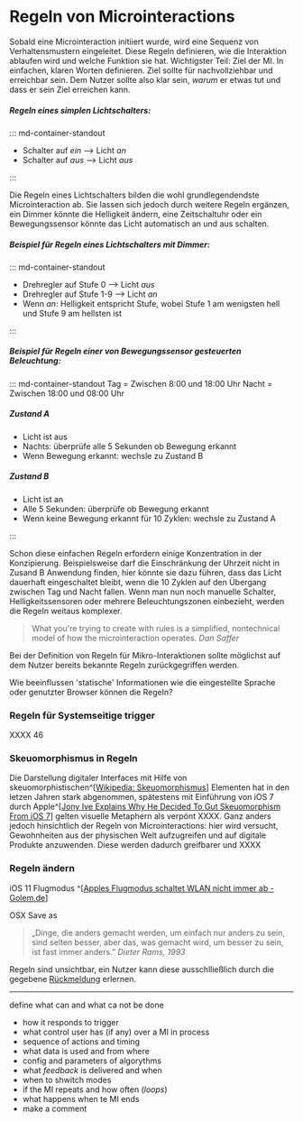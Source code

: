 # Regeln von Microinteractions

Sobald eine Microinteraction initiiert wurde, wird eine Sequenz von Verhaltensmustern eingeleitet. Diese Regeln definieren, wie die Interaktion ablaufen wird und welche Funktion sie hat.
Wichtigster Teil: Ziel der MI. In einfachen, klaren Worten definieren.
Ziel sollte für nachvollziehbar und erreichbar sein.
Dem Nutzer sollte also klar sein, _warum_ er etwas tut und dass er sein Ziel erreichen kann.

##### Regeln eines simplen Lichtschalters:

::: md-container-standout

* Schalter auf _ein_ --> Licht _an_
* Schalter auf _aus_ --> Licht _aus_

:::

Die Regeln eines Lichtschalters bilden die wohl grundlegendendste Microinteraction ab. Sie lassen sich jedoch durch weitere Regeln ergänzen, ein Dimmer könnte die Helligkeit ändern, eine Zeitschaltuhr oder ein Bewegungssensor könnte das Licht automatisch an und aus schalten.

##### Beispiel für Regeln eines Lichtschalters mit Dimmer:

::: md-container-standout

* Drehregler auf Stufe 0 --> Licht _aus_
* Drehregler auf Stufe 1-9 --> Licht _an_
* Wenn _an_: Helligkeit entspricht Stufe, wobei Stufe 1 am wenigsten hell und Stufe 9 am hellsten ist

:::

##### Beispiel für Regeln einer von Bewegungssensor gesteuerten Beleuchtung:

::: md-container-standout
Tag = Zwischen 8:00 und 18:00 Uhr
Nacht = Zwischen 18:00 und 08:00 Uhr

##### Zustand A

* Licht ist aus
* Nachts: überprüfe alle 5 Sekunden ob Bewegung erkannt
* Wenn Bewegung erkannt: wechsle zu Zustand B

##### Zustand B

* Licht ist an
* Alle 5 Sekunden: überprüfe ob Bewegung erkannt
* Wenn keine Bewegung erkannt für 10 Zyklen: wechsle zu Zustand A

:::

Schon diese einfachen Regeln erfordern einige Konzentration in der Konzipierung. Beispielsweise darf die Einschränkung der Uhrzeit nicht in Zusand B Anwendung finden, hier könnte sie dazu führen, dass das Licht dauerhaft eingeschaltet bleibt, wenn die 10 Zyklen auf den Übergang zwischen Tag und Nacht fallen. Wenn man nun noch manuelle Schalter, Helligkeitssensoren oder mehrere Beleuchtungszonen einbezieht, werden die Regeln weitaus komplexer.

> What you're trying to create with rules is a simplified, nontechnical model of how the microinteraction operates.
> <cite>Dan Saffer</cite>

Bei der Definition von Regeln für Mikro-Interaktionen sollte möglichst auf dem Nutzer bereits bekannte Regeln zurückgegriffen werden.

Wie beeinflussen 'statische' Informationen wie die eingestellte Sprache oder genutzter Browser können die Regeln?

### Regeln für Systemseitige trigger

XXXX 46

### Skeuomorphismus in Regeln

Die Darstellung digitaler Interfaces mit Hilfe von skeuomorphistischen^[[Wikipedia: Skeuomorphismus](https://de.wikipedia.org/wiki/Skeuomorphismus)] Elementen hat in den letzen Jahren stark abgenommen, spätestens mit Einführung von iOS 7 durch Apple^[[Jony Ive Explains Why He Decided To Gut Skeuomorphism From iOS 7](https://www.cultofmac.com/246312/jony-ive-explains-why-he-decided-to-gut-skeuomorphism-out-of-ios/])] gelten visuelle Metaphern als verpönt XXXX.
Ganz anders jedoch hinsichtlich der Regeln von Microinteractions: hier wird versucht, Gewohnheiten aus der physischen Welt aufzugreifen und auf digitale Produkte anzuwenden. Diese werden dadurch greifbarer und XXXX

### Regeln ändern

iOS 11 Flugmodus
^[[Apples Flugmodus schaltet WLAN nicht immer ab - Golem.de](https://www.golem.de/news/neues-ios-11-2-apples-flugmodus-schaltet-wlan-nicht-immer-ab-1712-131582.html)]

OSX Save as

> „Dinge, die anders gemacht werden, um einfach nur anders zu sein, sind selten besser, aber das, was gemacht wird, um besser zu sein, ist fast immer anders.”
> <cite>Dieter Rams, 1993</cite>

Regeln sind unsichtbar, ein Nutzer kann diese ausschlließlich durch die gegebene [Rückmeldung](/feedback) erlernen.

---

define what can and what ca not be done

* how it responds to trigger
* what control user has (if any) over a MI in process
* sequence of actions and timing
* what data is used and from where
* config and parameters of algorythms
* what _feedback_ is delivered and when
* when to shwitch modes
* if the MI repeats and how often (_loops_)
* what happens when te MI ends
* make a comment
